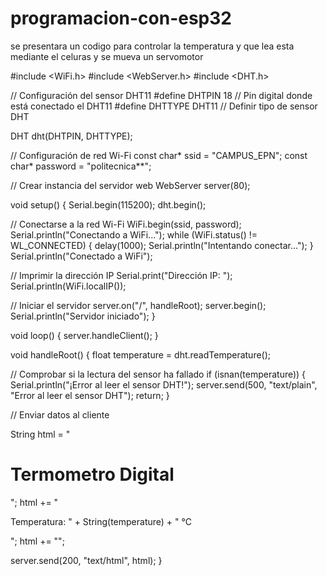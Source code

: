 # programacion-con-esp32
se presentara un codigo para controlar la temperatura y que lea esta mediante el celuras y se mueva un servomotor 


#include <WiFi.h>
#include <WebServer.h>
#include <DHT.h>

// Configuración del sensor DHT11
#define DHTPIN 18     // Pin digital donde está conectado el DHT11
#define DHTTYPE DHT11 // Definir tipo de sensor DHT

DHT dht(DHTPIN, DHTTYPE);

// Configuración de red Wi-Fi
const char* ssid = "CAMPUS_EPN";
const char* password = "politecnica**";

// Crear instancia del servidor web
WebServer server(80);

void setup() {
  Serial.begin(115200);
  dht.begin();

  // Conectarse a la red Wi-Fi
  WiFi.begin(ssid, password);
  Serial.println("Conectando a WiFi...");
  while (WiFi.status() != WL_CONNECTED) {
    delay(1000);
    Serial.println("Intentando conectar...");
  }
  Serial.println("Conectado a WiFi");

  // Imprimir la dirección IP
  Serial.print("Dirección IP: ");
  Serial.println(WiFi.localIP());

  // Iniciar el servidor
  server.on("/", handleRoot);
  server.begin();
  Serial.println("Servidor iniciado");
}

void loop() {
  server.handleClient();
}

void handleRoot() {
  float temperature = dht.readTemperature();

  // Comprobar si la lectura del sensor ha fallado
  if (isnan(temperature)) {
    Serial.println("¡Error al leer el sensor DHT!");
    server.send(500, "text/plain", "Error al leer el sensor DHT");
    return;
  }

  // Enviar datos al cliente
  
  String html = "<html><body><h1>Termometro Digital</h1>";
  html += "<p>Temperatura: " + String(temperature) + " °C</p>";
  html += "</body></html>";

  server.send(200, "text/html", html);
}
